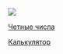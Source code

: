 <a href="https://codeclimate.com/github/locorocohi/hexlet-games/maintainability"><img src="https://api.codeclimate.com/v1/badges/405ebe13b8a4dda6df44/maintainability" /></a>

<a href="https://asciinema.org/a/1VzT7eXEpCZFaUpMxaOexlgQ1">Четные числа</a>

<a href="https://asciinema.org/a/PbxX5ZljxX4C1zJB12jione3W">Калькулятор</a>

